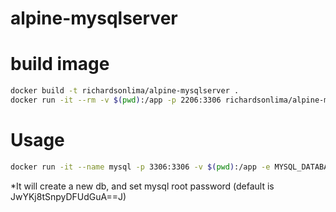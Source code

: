 # alpine-mysqlserver

# build image
```bash
docker build -t richardsonlima/alpine-mysqlserver .
docker run -it --rm -v $(pwd):/app -p 2206:3306 richardsonlima/alpine-mysqlserver
```

# Usage
```bash
docker run -it --name mysql -p 3306:3306 -v $(pwd):/app -e MYSQL_DATABASE=admin -e MYSQL_USER=dbadminuser -e MYSQL_PASSWORD=dpa\*12d -e MYSQL_ROOT_PASSWORD=JwYKj8tSnpyDFUdGuA==J richardsonlima/alpine-mysql
```
*It will create a new db, and set mysql root password
(default is JwYKj8tSnpyDFUdGuA==J)
